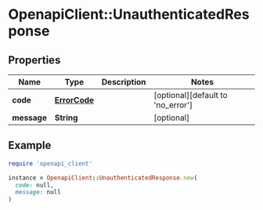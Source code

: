 # OpenapiClient::UnauthenticatedResponse

## Properties

| Name | Type | Description | Notes |
| ---- | ---- | ----------- | ----- |
| **code** | [**ErrorCode**](ErrorCode.md) |  | [optional][default to &#39;no_error&#39;] |
| **message** | **String** |  | [optional] |

## Example

```ruby
require 'openapi_client'

instance = OpenapiClient::UnauthenticatedResponse.new(
  code: null,
  message: null
)
```

